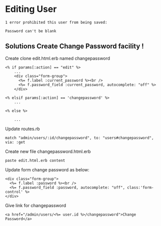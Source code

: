# Editing User

	1 error prohibited this user from being saved:

	Password can't be blank

## Solutions Create Change Password facility !

Create clone edit.html.erb named changepassword

	<% if params[:action] == "edit" %>
		...
		<div class="form-group">
		  <%= f.label :current_password %><br />
		  <%= f.password_field :current_password, autocomplete: "off" %>
		</div>

	<% elsif params[:action] == 'changepassword' %>
		...

	<% else %>

		...

Update routes.rb

	match "admin/users/:id/changepassword", to: "users#changepassword", via: :get

Create new file changepassword.html.erb

	paste edit.html.erb content	

Update form change password as below:

	<div class="form-group">
	  <%= f.label :password %><br />
	  <%= f.password_field :password, autocomplete: "off", class:'form-control' %>
	</div>

Give link for changepassword

	<a href="/admin/users/<%= user.id %>/changepassword">Change Password</a>		
